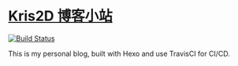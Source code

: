# [Kris2D 博客小站](https://kris2d.info/)
[![Build Status](https://travis-ci.org/mrcotter/mrcotter.github.io.svg?branch=master)](https://travis-ci.org/mrcotter/mrcotter.github.io)

This is my personal blog, built with Hexo and use TravisCI for CI/CD.